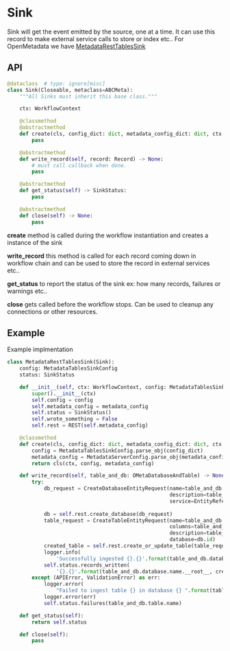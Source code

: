 # Sink

Sink will get the event emitted by the source, one at a time. It can use this record to make external service calls to store or index etc.. For OpenMetadata we have [MetadataRestTablesSink](https://github.com/open-metadata/OpenMetadata/blob/main/ingestion/src/metadata/ingestion/sink/metadata_rest_tables.py)

## API

```python
@dataclass  # type: ignore[misc]
class Sink(Closeable, metaclass=ABCMeta):
    """All Sinks must inherit this base class."""

    ctx: WorkflowContext

    @classmethod
    @abstractmethod
    def create(cls, config_dict: dict, metadata_config_dict: dict, ctx: WorkflowContext) -> "Sink":
        pass

    @abstractmethod
    def write_record(self, record: Record) -> None:
        # must call callback when done.
        pass

    @abstractmethod
    def get_status(self) -> SinkStatus:
        pass

    @abstractmethod
    def close(self) -> None:
        pass
```

**create** method is called during the workflow instantiation and creates a instance of the sink

**write\_record** this method is called for each record coming down in workflow chain and can be used to store the record in external services etc..

**get\_status** to report the status of the sink ex: how many records, failures or warnings etc..

**close** gets called before the workflow stops. Can be used to cleanup any connections or other resources.

## Example

Example implmentation

```python
class MetadataRestTablesSink(Sink):
    config: MetadataTablesSinkConfig
    status: SinkStatus

    def __init__(self, ctx: WorkflowContext, config: MetadataTablesSinkConfig, metadata_config: MetadataServerConfig):
        super().__init__(ctx)
        self.config = config
        self.metadata_config = metadata_config
        self.status = SinkStatus()
        self.wrote_something = False
        self.rest = REST(self.metadata_config)

    @classmethod
    def create(cls, config_dict: dict, metadata_config_dict: dict, ctx: WorkflowContext):
        config = MetadataTablesSinkConfig.parse_obj(config_dict)
        metadata_config = MetadataServerConfig.parse_obj(metadata_config_dict)
        return cls(ctx, config, metadata_config)

    def write_record(self, table_and_db: OMetaDatabaseAndTable) -> None:
        try:
            db_request = CreateDatabaseEntityRequest(name=table_and_db.database.name,
                                                     description=table_and_db.database.description,
                                                     service=EntityReference(id=table_and_db.database.service.id,
                                                                             type="databaseService"))
            db = self.rest.create_database(db_request)
            table_request = CreateTableEntityRequest(name=table_and_db.table.name,
                                                     columns=table_and_db.table.columns,
                                                     description=table_and_db.table.description,
                                                     database=db.id)
            created_table = self.rest.create_or_update_table(table_request)
            logger.info(
                'Successfully ingested {}.{}'.format(table_and_db.database.name.__root__, created_table.name.__root__))
            self.status.records_written(
                '{}.{}'.format(table_and_db.database.name.__root__, created_table.name.__root__))
        except (APIError, ValidationError) as err:
            logger.error(
                "Failed to ingest table {} in database {} ".format(table_and_db.table.name, table_and_db.database.name))
            logger.error(err)
            self.status.failures(table_and_db.table.name)

    def get_status(self):
        return self.status

    def close(self):
        pass
```

